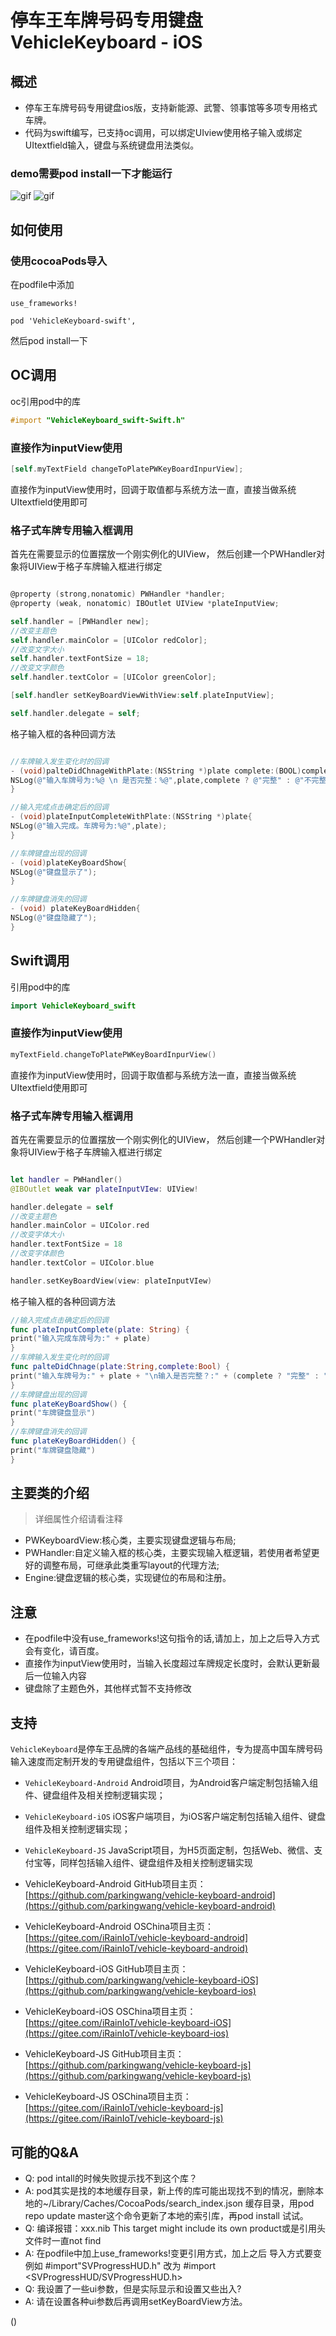 
# 停车王车牌号码专用键盘 VehicleKeyboard - iOS

## 概述

* 停车王车牌号码专用键盘ios版，支持新能源、武警、领事馆等多项专用格式车牌。
* 代码为swift编写，已支持oc调用，可以绑定UIview使用格子输入或绑定UItextfield输入，键盘与系统键盘用法类似。

### demo需要pod install一下才能运行
![gif](./collectionViewgif.gif)
![gif](./uitextfieldGIF.gif)

## 如何使用

### 使用cocoaPods导入

在podfile中添加
```
use_frameworks!

pod 'VehicleKeyboard-swift',
```
然后pod install一下

## OC调用

oc引用pod中的库

```objective-c
#import "VehicleKeyboard_swift-Swift.h"
```

### 直接作为inputView使用

```objective-c
[self.myTextField changeToPlatePWKeyBoardInpurView];
```
直接作为inputView使用时，回调于取值都与系统方法一直，直接当做系统UItextfield使用即可

### 格子式车牌专用输入框调用

首先在需要显示的位置摆放一个刚实例化的UIView，
然后创建一个PWHandler对象将UIView于格子车牌输入框进行绑定

```objective-c

@property (strong,nonatomic) PWHandler *handler;
@property (weak, nonatomic) IBOutlet UIView *plateInputView;

self.handler = [PWHandler new];
//改变主题色
self.handler.mainColor = [UIColor redColor];
//改变文字大小
self.handler.textFontSize = 18;
//改变文字颜色
self.handler.textColor = [UIColor greenColor];

[self.handler setKeyBoardViewWithView:self.plateInputView];

self.handler.delegate = self;
```

格子输入框的各种回调方法
```objective-c

//车牌输入发生变化时的回调
- (void)palteDidChnageWithPlate:(NSString *)plate complete:(BOOL)complete{
NSLog(@"输入车牌号为:%@ \n 是否完整：%@",plate,complete ? @"完整" : @"不完整");
}

//输入完成点击确定后的回调
- (void)plateInputCompleteWithPlate:(NSString *)plate{
NSLog(@"输入完成。车牌号为:%@",plate);
}

//车牌键盘出现的回调
- (void)plateKeyBoardShow{
NSLog(@"键盘显示了");
}

//车牌键盘消失的回调
- (void) plateKeyBoardHidden{
NSLog(@"键盘隐藏了");
}
```


## Swift调用

引用pod中的库

```swift
import VehicleKeyboard_swift
```

### 直接作为inputView使用

```swift
myTextField.changeToPlatePWKeyBoardInpurView()
```
直接作为inputView使用时，回调于取值都与系统方法一直，直接当做系统UItextfield使用即可

### 格子式车牌专用输入框调用

首先在需要显示的位置摆放一个刚实例化的UIView，
然后创建一个PWHandler对象将UIView于格子车牌输入框进行绑定

```swift

let handler = PWHandler()
@IBOutlet weak var plateInputVIew: UIView!

handler.delegate = self
//改变主题色
handler.mainColor = UIColor.red
//改变字体大小
handler.textFontSize = 18
//改变字体颜色
handler.textColor = UIColor.blue

handler.setKeyBoardView(view: plateInputVIew)
```

格子输入框的各种回调方法
```swift
//输入完成点击确定后的回调
func plateInputComplete(plate: String) {
print("输入完成车牌号为:" + plate)
}
//车牌输入发生变化时的回调
func palteDidChnage(plate:String,complete:Bool) {
print("输入车牌号为:" + plate + "\n输入是否完整？:" + (complete ? "完整" : "不完整"))
}
//车牌键盘出现的回调
func plateKeyBoardShow() {
print("车牌键盘显示")
}
//车牌键盘消失的回调
func plateKeyBoardHidden() {
print("车牌键盘隐藏")
}
```

## 主要类的介绍

> 详细属性介绍请看注释

* PWKeyboardView:核心类，主要实现键盘逻辑与布局;
* PWHandler:自定义输入框的核心类，主要实现输入框逻辑，若使用者希望更好的调整布局，可继承此类重写layout的代理方法;
* Engine:键盘逻辑的核心类，实现键位的布局和注册。


## 注意

* 在podfile中没有use_frameworks!这句指令的话,请加上，加上之后导入方式会有变化，请百度。
* 直接作为inputView使用时，当输入长度超过车牌规定长度时，会默认更新最后一位输入内容
* 键盘除了主题色外，其他样式暂不支持修改


## 支持
`VehicleKeyboard`是停车王品牌的各端产品线的基础组件，专为提高中国车牌号码输入速度而定制开发的专用键盘组件，包括以下三个项目：

- `VehicleKeyboard-Android` Android项目，为Android客户端定制包括输入组件、键盘组件及相关控制逻辑实现；
- `VehicleKeyboard-iOS` iOS客户端项目，为iOS客户端定制包括输入组件、键盘组件及相关控制逻辑实现；
- `VehicleKeyboard-JS` JavaScript项目，为H5页面定制，包括Web、微信、支付宝等，同样包括输入组件、键盘组件及相关控制逻辑实现

- VehicleKeyboard-Android GitHub项目主页： [https://github.com/parkingwang/vehicle-keyboard-android](https://github.com/parkingwang/vehicle-keyboard-android)
- VehicleKeyboard-Android OSChina项目主页： [https://gitee.com/iRainIoT/vehicle-keyboard-android](https://gitee.com/iRainIoT/vehicle-keyboard-android)

- VehicleKeyboard-iOS GitHub项目主页： [https://github.com/parkingwang/vehicle-keyboard-iOS](https://github.com/parkingwang/vehicle-keyboard-ios)
- VehicleKeyboard-iOS OSChina项目主页： [https://gitee.com/iRainIoT/vehicle-keyboard-iOS](https://gitee.com/iRainIoT/vehicle-keyboard-ios)

- VehicleKeyboard-JS GitHub项目主页： [https://github.com/parkingwang/vehicle-keyboard-js](https://github.com/parkingwang/vehicle-keyboard-js)
- VehicleKeyboard-JS OSChina项目主页： [https://gitee.com/iRainIoT/vehicle-keyboard-js](https://gitee.com/iRainIoT/vehicle-keyboard-js)

## 可能的Q&A
* Q:   pod intall的时候失败提示找不到这个库？
* A:   pod其实是找的本地缓存目录，新上传的库可能出现找不到的情况，删除本地的~/Library/Caches/CocoaPods/search_index.json 缓存目录，用pod repo update master这个命令更新了本地的索引库，再pod install 试试。
* Q:  编译报错：xxx.nib This target might include its own product或是引用头文件时一直not find
* A:   在podfile中加上use_frameworks!变更引用方式，加上之后 导入方式要变  例如 #import"SVProgressHUD.h" 改为   #import <SVProgressHUD/SVProgressHUD.h>
* Q:  我设置了一些ui参数，但是实际显示和设置又些出入?
* A:   请在设置各种ui参数后再调用setKeyBoardView方法。


()

